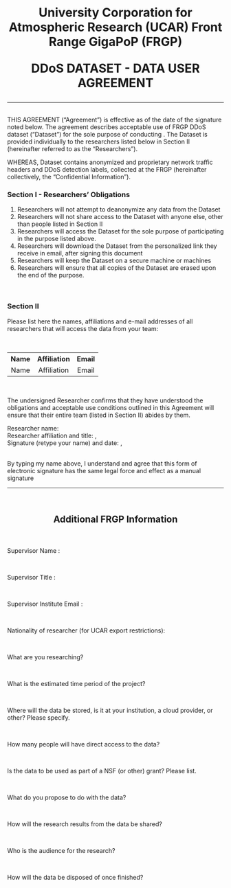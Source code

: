 # <p style="text-align: center;">University Corporation for Atmospheric Research (UCAR) Front Range GigaPoP (FRGP)</p><p style="text-align: center;">DDoS DATASET - DATA USER AGREEMENT</p>
<hr />
<br>
THIS AGREEMENT (“Agreement”) is effective as of the date of the signature noted below. The agreement describes acceptable use of FRGP DDoS dataset (“Dataset”) for the sole purpose of conducting <span id='project_name'></span>. The Dataset is provided individually to the researchers listed below in Section II (hereinafter referred to as the “Researchers”). 

WHEREAS, Dataset contains anonymized and proprietary network traffic headers and DDoS detection labels, collected at the FRGP (hereinafter collectively, the “Confidential Information”).

### Section I - Researchers’ Obligations

1. Researchers will not attempt to deanonymize any data from the Dataset 
2. Researchers will not share access to the Dataset with anyone else, other than people listed in Section II 
3. Researchers will access the Dataset for the sole purpose of participating in the purpose listed above.
4. Researchers will download the Dataset from the personalized link they receive in email, after signing this document 
5. Researchers will keep the Dataset on a secure machine or machines 
6. Researchers will ensure that all copies of the Dataset are erased upon the end of the purpose.
<br>

### Section II

Please list here the names, affiliations and e-mail addresses of all researchers that will access the data from your team:

<br>
<table style="width: 100%; text-align: center">
    <tr>
        <th> Name </th>
        <th> Affiliation </th>
        <th> Email </th>
    </tr>
    <tr id="dua_a_to_replicate">
        <td>
            <span id="dua_a_name" style="font-weight: normal">Name</span>
        </td>
        <td>
            <span id="dua_a_affiliation" style="font-weight: normal">Affiliation</span>
        </td>
        <td>
            <span id="dua_a_email" style="font-weight: normal">Email</span>
        </td>
    </tr>
</table>
<br>

The undersigned Researcher confirms that they have understood the obligations and acceptable use conditions outlined in this Agreement will ensure that their entire team (listed in Section II) abides by them. 
<br>
 
Researcher name: <span id='rep_name'></span><br>
Researcher affiliation and title: <span id='rep_email'></span>, <span id="rep_title"></span><br>
Signature (retype your name) and date: <span id='rep_name_sig'></span>, <span id='rep_date'></span><br>

<br>
By typing my name above, I understand and agree that this form of electronic signature has the same legal force and effect as a manual signature
<hr>
<br>


## <p style="text-align: center;">Additional FRGP Information</p>
<br>

<p>Supervisor Name : <span id='supervisor_name'></span> </p>
<br>
<p>Supervisor Title : <span id='supervisor_title'></span> </p>
<br>
<p>Supervisor Institute Email : <span id='supervisor_email'></span> </p>
<br>
<p>Nationality of researcher (for UCAR export restrictions): <span id='researcher_nationality'></span> </p>
<br>
<p>What are you researching?<br><span id='research_justification'></span> </p>
<br>
<p>What is the estimated time period of the project?<br><span id='project_duration'></span> </p>
<br>
<p>Where will the data be stored, is it at your institution, a cloud provider, or other? Please specify.<br><span id='data_storage'></span></p>
<br>
<p>How many people will have direct access to the data?<br><span id='number_of_researchers'></span> </p>
<br>
<p>Is the data to be used as part of a NSF (or other) grant? Please list.<br><span id='grants'></span> </p>
<br>
<p>What do you propose to do with the data?<br><span id='data_usage'></span> </p>
<br>
<p>How will the research results from the data be shared?<br><span id='data_sharing'></span> </p>
<br>
<p>Who is the audience for the research?<br><span id='target_audience'></span> </p>
<br>
<p>How will the data be disposed of once finished?<br><span id='data_disposal'></span> </p>
<br>




